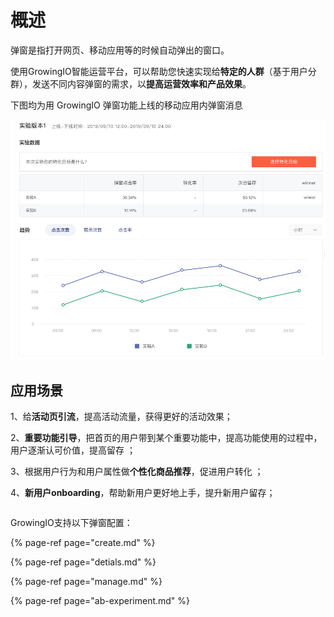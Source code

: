 # 概述

弹窗是指打开网页、移动应用等的时候自动弹出的窗口。

使用GrowingIO智能运营平台，可以帮助您快速实现给**特定的人群**（基于用户分群），发送不同内容弹窗的需求，以**提高运营效率和产品效果**。 

下图均为用 GrowingIO 弹窗功能上线的移动应用内弹窗消息

![](../../.gitbook/assets/image%20%28191%29.png)



## 应用场景

1、给**活动页引流**，提高活动流量，获得更好的活动效果；

 2、**重要功能引导**，把首页的用户带到某个重要功能中，提高功能使用的过程中，用户逐渐认可价值，提高留存 ； 

3、根据用户行为和用户属性做**个性化商品推荐**，促进用户转化 ；

4、**新用户onboarding**，帮助新用户更好地上手，提升新用户留存； 

|  |
| :--- |


GrowingIO支持以下弹窗配置：

{% page-ref page="create.md" %}

{% page-ref page="detials.md" %}

{% page-ref page="manage.md" %}

{% page-ref page="ab-experiment.md" %}

